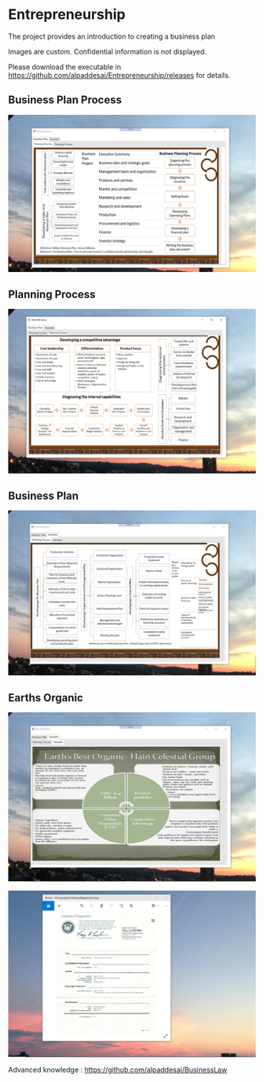 # Entrepreneurship 

The project provides an introduction to creating a business plan

Images are custom. Confidential information is not displayed.

Please download the executable in https://github.com/alpaddesai/Entrepreneurship/releases for details.

## Business Plan Process
![image](BusinessPlanningProcess.png)

## Planning Process
![image](CompetitiveAdvantage.png)

## Business Plan 
![image](PlanningProcess.png)

## Earths Organic 
![image](EarthsOrganicHainCelestialGroup.png)

![image](USCopyrightCertificate.png)

Advanced knowledge : https://github.com/alpaddesai/BusinessLaw
